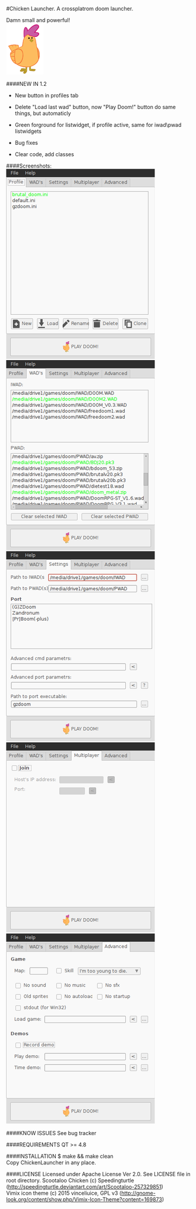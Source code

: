 #Chicken Launcher. A crossplatrom doom launcher.

Damn small and powerful!																																																											
![Oh, I know how to call chicken](/scr/images/chicken.png)                                                                                                                                                                                                      

####NEW IN 1.2
- New button in profiles tab
- Delete "Load last wad" button, now "Play Doom!" button do same things, but automaticly
- Green forground for listwidget, if profile active, same for iwad\pwad listwidgets
- Bug fixes

- Clear code, add classes

####Screenshots:
![Profile tab](/screenshots/1profile_tab.png)
![Wad's tab](/screenshots/2wads_tab.png)
![Settings tab](/screenshots/3settings_tab.png)
![Multiplayer tab](/screenshots/4multiplayer_tab.png)
![Advenced tab](/screenshots/5advenced_tab.png)

####KNOW ISSUES
See bug tracker

####REQUIREMENTS
QT >= 4.8

####INSTALLATION
$ make && make clean																																																												
Copy ChickenLauncher in any place.																																																										

####LICENSE
Licensed under Apache License Ver 2.0. See LICENSE file in root directory.
Scootaloo Chicken (c) Speedingturtle (http://speedingturtle.deviantart.com/art/Scootaloo-257329851)                                                                                                                                
Vimix icon theme (c) 2015 vinceliuice, GPL v3 (http://gnome-look.org/content/show.php/Vimix-Icon-Theme?content=169873)
